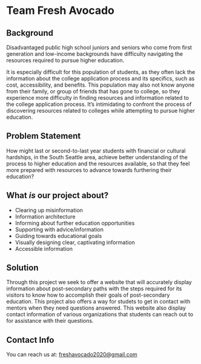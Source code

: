 # Team Fresh Avocado

## Background
Disadvantaged public high school juniors and seniors who come from first generation and low-income backgrounds have difficulty navigating the resources required to pursue higher education.

It is especially difficult for this population of students, as they often lack the information about the college application process and its specifics, such as cost, accessibility, and benefits. This population may also not know anyone from their family, or group of friends that has gone to college, so they experience more difficulty in finding resources and information related to the college application process. It’s intimidating to confront the process of discovering resources related to colleges while attempting to pursue higher education.

## Problem Statement
How might last or second-to-last year students with financial or cultural hardships, in the South Seattle area, achieve better understanding of the process to higher education and the resources available, so that they feel more prepared with resources to advance towards furthering their education?

## What *is* our project about?
* Clearing up misinformation
* Information architecture
* Informing about further education opportunities
* Supporting with advice/information
* Guiding towards educational goals
* Visually designing clear, captivating information
* Accessible information

## Solution
Through this project we seek to offer a website that will accurately display information about post-secondary paths with the steps required for its visitors to know how to accomplish their goals of post-secondary education. This project also offers a way for studets to get in contact with mentors when they need questions answered. This website also display contact information of various organizations that students can reach out to for assistance with their questions.

## Contact Info
You can reach us at:
freshavocado2020@gmail.com
